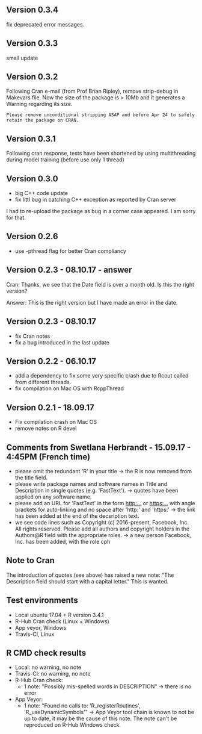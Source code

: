 ## Version 0.3.4

fix deprecated error messages.

## Version 0.3.3
small update

## Version 0.3.2
Following Cran e-mail (from Prof Brian Ripley), remove strip-debug in Makevars file.
Now the size of the package is > 10Mb and it generates a Warning regarding its size.

```
Please remove unconditional stripping ASAP and before Apr 24 to safely
retain the package on CRAN.
```

## Version 0.3.1
Following cran response, tests have been shortened by using multithreading during model training (before use only 1 thread)

## Version 0.3.0
* big C++ code update
* fix littl bug in catching C++ exception as reported by Cran server

I had to re-upload the package as bug in a corner case appeared.
I am sorry for that.

## Version 0.2.6
* use -pthread flag for better Cran compliancy

## Version 0.2.3 - 08.10.17 - answer
Cran:
Thanks, we see that the Date field is over a month old.
Is this the right version?

Answer:
This is the right version but I have made an error in the date.


## Version 0.2.3 - 08.10.17
* fix Cran notes
* fix a bug introduced in the last update

## Version 0.2.2 - 06.10.17
* add a dependency to fix some very specific crash due to Rcout called from different threads.
* fix compilation on Mac OS with RcppThread

## Version 0.2.1 - 18.09.17
* Fix compilation crash on Mac OS
* remove notes on R devel

## Comments from Swetlana Herbrandt - 15.09.17 - 4:45PM (French time)
* please omit the redundant 'R' in your title -> the R is now removed from the title field.
* please write package names and software names in Title and Description in single quotes (e.g. 'FastText'). -> quotes have been applied on any software name.
* please add an URL for 'FastText' in the form <http:...> or <https:...> with angle brackets for auto-linking and no space after 'http:' and 'https:' -> the link has been added at the end of the decsription text.
* we see code lines such as  Copyright (c) 2016-present, Facebook, Inc. All rights reserved. Please add all authors and copyright holders in the Authors@R field with the appropriate roles. -> a new person Facebook, Inc. has been added, with the role cph

Note to Cran
------------
The introduction of quotes (see above) has raised a new note:
"The Description field should start with a capital letter."
This is wanted.


## Test environments
* Local ubuntu 17.04 + R version 3.4.1
* R-Hub Cran check (Linux + Windows)
* App veyor, Windows
* Travis-CI, Linux

## R CMD check results
* Local: no warning, no note
* Travis-CI: no warning, no note
* R-Hub Cran check:
  * 1 note: "Possibly mis-spelled words in DESCRIPTION" -> there is no error
* App Veyor:
  * 1 note: "Found no calls to: 'R_registerRoutines', 'R_useDynamicSymbols'" -> App Veyor tool chain is known to not be up to date, it may be the cause of this note. The note can't be reproduced on R-Hub Windows check.

